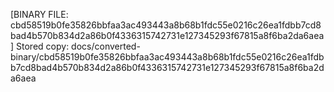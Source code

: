 [BINARY FILE: cbd58519b0fe35826bbfaa3ac493443a8b68b1fdc55e0216c26ea1fdbb7cd8bad4b570b834d2a86b0f4336315742731e127345293f67815a8f6ba2da6aea]
Stored copy: docs/converted-binary/cbd58519b0fe35826bbfaa3ac493443a8b68b1fdc55e0216c26ea1fdbb7cd8bad4b570b834d2a86b0f4336315742731e127345293f67815a8f6ba2da6aea
